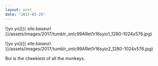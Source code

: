 ```yaml
---
layout: post
date: "2017-03-29"
---
```


![yo yo]({{ site.baseurl }}/assets/images/2017/tumblr_onlc99ARet1r16syio1_1280-1024x576.jpg)

![yo yo]({{ site.baseurl }}/assets/images/2017/tumblr_onlc99ARet1r16syio2_1280-1024x576.jpg)

Boi is the cheekiest of all the monkeys.
